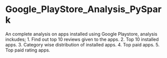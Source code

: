 # Google_PlayStore_Analysis_PySpark
An complete analysis on apps installed using Google Playstore, analysis inckudes; 1. Find out top 10 reviews given to the apps. 2. Top 10 installed apps. 3. Category wise distribution of installed apps. 4. Top paid apps. 5. Top paid rating apps.
